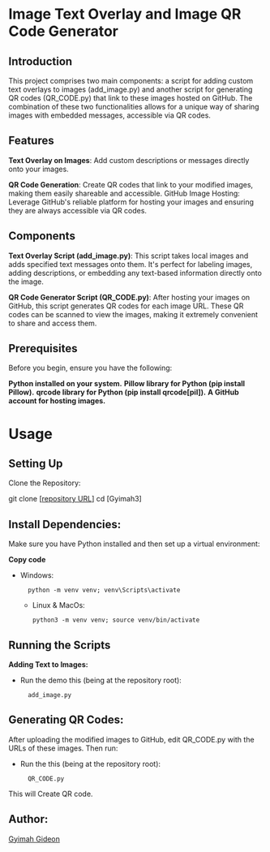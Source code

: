 
# Image Text Overlay and Image QR Code Generator
## Introduction
This project comprises two main components: a script for adding custom text overlays to images (add_image.py) and another script for generating QR codes (QR_CODE.py) that link to these images hosted on GitHub. The combination of these two functionalities allows for a unique way of sharing images with embedded messages, accessible via QR codes.

## Features
**Text Overlay on Images**: Add custom descriptions or messages directly onto your images.

**QR Code Generation**: Create QR codes that link to your modified images, making them easily shareable and accessible.
GitHub Image Hosting: Leverage GitHub's reliable platform for hosting your images and ensuring they are always accessible via QR codes.

## Components
**Text Overlay Script (add_image.py)**: This script takes local images and adds specified text messages onto them. It's perfect for labeling images, adding descriptions, or embedding any text-based information directly onto the image.

**QR Code Generator Script (QR_CODE.py)**: After hosting your images on GitHub, this script generates QR codes for each image URL. These QR codes can be scanned to view the images, making it extremely convenient to share and access them.

## Prerequisites
Before you begin, ensure you have the following:

**Python installed on your system.**
**Pillow library for Python (pip install Pillow).**
**qrcode library for Python (pip install qrcode[pil]).**
**A GitHub account for hosting images.**


# Usage
## Setting Up

Clone the Repository:



git clone [[repository URL](https://github.com/Gyimah3/QR_CODE)]
cd [Gyimah3]

## Install Dependencies:
Make sure you have Python installed and then set up a virtual environment:


**Copy code**
- Windows:
        
        python -m venv venv; venv\Scripts\activate

  - Linux & MacOs:
        
        python3 -m venv venv; source venv/bin/activate

## Running the Scripts
**Adding Text to Images:**
- Run the demo this (being at the repository root):

        add_image.py

## Generating QR Codes:
After uploading the modified images to GitHub, edit QR_CODE.py with the URLs of these images. Then run:
- Run the this (being at the repository root):

        QR_CODE.py

This will Create QR code.



## Author:
[Gyimah Gideon](https://www.linkedin.com/in/gideon-gyimah-08268b243/)
